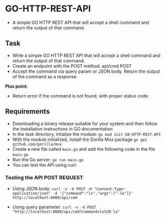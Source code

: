 # GO-HTTP-REST-API
- A simple GO HTTP REST API that will accept a shell command and return the output of that command.

## Task
- Write a simple GO HTTP REST API that will accept a shell command and
return the output of that command.
- Create an endpoint with the POST method. api/cmd POST
- Accept the command via query param or JSON body.
Return the output of the command as a response.

**Plus point:**
- Return error if the command is not found, with proper status code.

## Requirements
- Downloading a binary release suitable for your system and then follow the installation instructions in GO documentation 
- In the task directory, intialize the module: `go mod init GO-HTTP-REST-API`
- With the module initialized, install the Gorilla Mux package `go get github.com/gorilla/mux` 
- Create a new file called `main.go` and add the following code in the file `main.go`
- Run the Go server: `go run main.go`
- You can test the API using curl:
### Testing the API POST REQUEST
- Using JSON body:
`curl -v -X POST -H "Content-Type: application/json" -d '{"command":"ls","args":["-la"]}' http://localhost:8080/api/cmd`

- Using query parameter:
`curl -v -X POST "http://localhost:8080/api/cmd?command=ls%20-la"`


